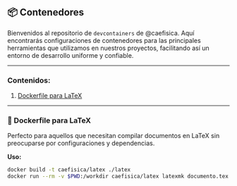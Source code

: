## 📦 Contenedores

Bienvenidos al repositorio de `devcontainers` de @caefisica. Aquí encontrarás configuraciones de contenedores para las principales herramientas que utilizamos en nuestros proyectos, facilitando así un entorno de desarrollo uniforme y confiable.

---

### Contenidos:

1. [Dockerfile para LaTeX](#latex)

---

### <a name="latex"></a>📄 Dockerfile para LaTeX

Perfecto para aquellos que necesitan compilar documentos en LaTeX sin preocuparse por configuraciones y dependencias.

**Uso:**

```bash
docker build -t caefisica/latex ./latex
docker run --rm -v $PWD:/workdir caefisica/latex latexmk documento.tex
```